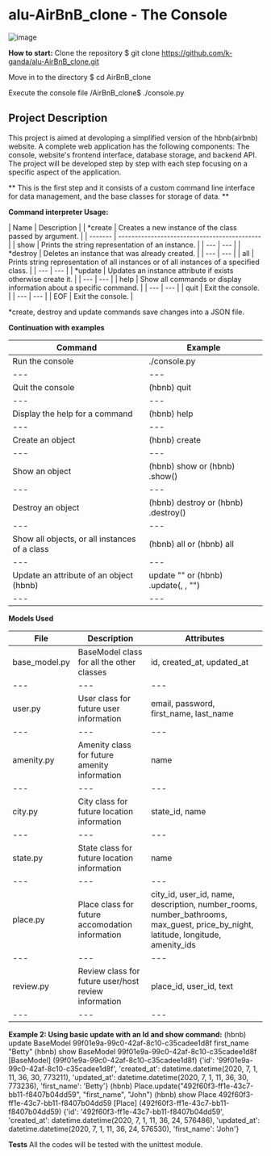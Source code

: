 # alu-AirBnB_clone - The Console

![image](https://github.com/k-ganda/alu-AirBnB_clone/assets/116561806/582e1bd8-6453-4165-b90d-5c7978433068)

**How to start:**
Clone the repository
$ git clone https://github.com/k-ganda/alu-AirBnB_clone.git

Move in to the directory
$ cd AirBnB_clone

Execute the console file
/AirBnB_clone$ ./console.py

## Project Description

This project is aimed at devoloping a simplified version of the hbnb(airbnb) website. A complete web application has the following components: The console, website's frontend interface, database storage, and backend API. The project will be developed step by step with each step focusing on a specific aspect of the application.

\*\* This is the first step and it consists of a custom command line interface for data management, and the base classes for storage of data. \*\*

**Command interpreter Usage:**

| Name | Description |
| *create | Creates a new instance of the class passed by argument. |
| ------- | -------------------------------------------- |
| show | Prints the string representation of an instance. |
| --- | --- |
| *destroy | Deletes an instance that was already created. |
| --- | --- |
| all | Prints string representation of all instances or of all instances of a specified class. |
| --- | --- |
| \*update | Updates an instance attribute if exists otherwise create it. |
| --- | --- |
| help | Show all commands or display information about a specific command. |
| --- | --- |
| quit | Exit the console. |
| --- | --- |
| EOF | Exit the console. |

\*create, destroy and update commands save changes into a JSON file.

**Continuation with examples**

| Command                                       | Example                                                                                                                        |
| --------------------------------------------- | ------------------------------------------------------------------------------------------------------------------------------ |
| Run the console                               | ./console.py                                                                                                                   |
| ---                                           | ---                                                                                                                            |
| Quit the console                              | (hbnb) quit                                                                                                                    |
| ---                                           | ---                                                                                                                            |
| Display the help for a command                | (hbnb) help <command>                                                                                                          |
| ---                                           | ---                                                                                                                            |
| Create an object                              | (hbnb) create <class>                                                                                                          |
| ---                                           | ---                                                                                                                            |
| Show an object                                | (hbnb) show <class> <id> or (hbnb) <class>.show(<id>)                                                                          |
| ---                                           | ---                                                                                                                            |
| Destroy an object                             | (hbnb) destroy <class> <id> or (hbnb) <class>.destroy(<id>)                                                                    |
| ---                                           | ---                                                                                                                            |
| Show all objects, or all instances of a class | (hbnb) all or (hbnb) all <class>                                                                                               |
| ---                                           | ---                                                                                                                            |
| Update an attribute of an object (hbnb)       | update <class> <id> <attribute name> "<attribute value>" or (hbnb) <class>.update(<id>, <attribute name>, "<attribute value>") |
| ---                                           | ---                                                                                                                            |

**Models Used**

| **File**      | **Description**                                      | **Attributes**                                                                                                                   |
| ------------- | ---------------------------------------------------- | -------------------------------------------------------------------------------------------------------------------------------- |
| base_model.py | BaseModel class for all the other classes            | id, created_at, updated_at                                                                                                       |
| ---           | ---                                                  | ---                                                                                                                              |
| user.py       | User class for future user information               | email, password, first_name, last_name                                                                                           |
| ---           | ---                                                  | ---                                                                                                                              |
| amenity.py    | Amenity class for future amenity information         | name                                                                                                                             |
| ---           | ---                                                  | ---                                                                                                                              |
| city.py       | City class for future location information           | state_id, name                                                                                                                   |
| ---           | ---                                                  | ---                                                                                                                              |
| state.py      | State class for future location information          | name                                                                                                                             |
| ---           | ---                                                  | ---                                                                                                                              |
| place.py      | Place class for future accomodation information      | city_id, user_id, name, description, number_rooms, number_bathrooms, max_guest, price_by_night, latitude, longitude, amenity_ids |
| ---           | ---                                                  | ---                                                                                                                              |
| review.py     | Review class for future user/host review information | place_id, user_id, text                                                                                                          |
| ---           | ---                                                  | ---                                                                                                                              |

**Example 2: Using basic update with an Id and show command:**
(hbnb) update BaseModel 99f01e9a-99c0-42af-8c10-c35cadee1d8f first_name "Betty"
(hbnb) show BaseModel 99f01e9a-99c0-42af-8c10-c35cadee1d8f
[BaseModel] (99f01e9a-99c0-42af-8c10-c35cadee1d8f) {'id': '99f01e9a-99c0-42af-8c10-c35cadee1d8f', 'created_at': datetime.datetime(2020, 7, 1, 11, 36, 30, 773211), 'updated_at': datetime.datetime(2020, 7, 1, 11, 36, 30, 773236), 'first_name': 'Betty'}
(hbnb) Place.update("492f60f3-ff1e-43c7-bb11-f8407b04dd59", "first_name", "John")
(hbnb) show Place 492f60f3-ff1e-43c7-bb11-f8407b04dd59
[Place] (492f60f3-ff1e-43c7-bb11-f8407b04dd59) {'id': '492f60f3-ff1e-43c7-bb11-f8407b04dd59', 'created_at': datetime.datetime(2020, 7, 1, 11, 36, 24, 576486), 'updated_at': datetime.datetime(2020, 7, 1, 11, 36, 24, 576530), 'first_name': 'John'}

**Tests**
All the codes will be tested with the unittest module.

